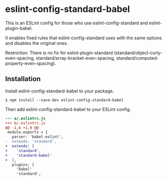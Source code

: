 # eslint-config-standard-babel

This is an ESLint config for those who use eslint-config-standard and eslint-plugin-babel.

It enables fixed rules that eslint-config-standard uses with the same options and disables the original ones.

Restriction: There is no fix for eslint-plugin-standard (standard/object-curly-even-spacing, standard/array-bracket-even-spacing, standard/computed-property-even-spacing).

## Installation

Install eslint-config-standard-babel to your package.

``` shellsession
$ npm install --save-dev eslint-config-standard-babel
```

Then add eslint-config-standard-babel to your ESLint config.

``` diff
--- a/.eslintrc.js
+++ b/.eslintrc.js
@@ -1,6 +1,9 @@
 module.exports = {
   parser: 'babel-eslint',
-  extends: 'standard',
+  extends: [
+    'standard',
+    'standard-babel'
+  ],
   plugins: [
     'babel'
     'standard',

```
